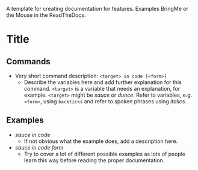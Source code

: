 

A template for creating documentation for features. Examples BringMe or the Mouse in the ReadTheDocs.

# Title

<!-- Insert a short description here. -->

## Commands

- Very short command description: `<target> in code [<form>]`
    - Describe the variables here and add further explanation for this command. `<target>` is a variable that needs an explanation, for example. `<target>` might be _sauce_ or _dunce_. Refer to variables, e.g. `<form>`, using `backticks` and refer to spoken phrases using _italics_.

## Examples

- _sauce in code_
    - If not obvious what the example does, add a description here.
- _sauce in code form_
    - Try to cover a lot of different possible examples as lots of people learn this way before reading the proper documentation.
